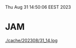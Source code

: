 Thu Aug 31 14:50:06 EEST 2023
# JAM
<a href='./cache/202308/31_14.log'>./cache/202308/31_14.log</a>
